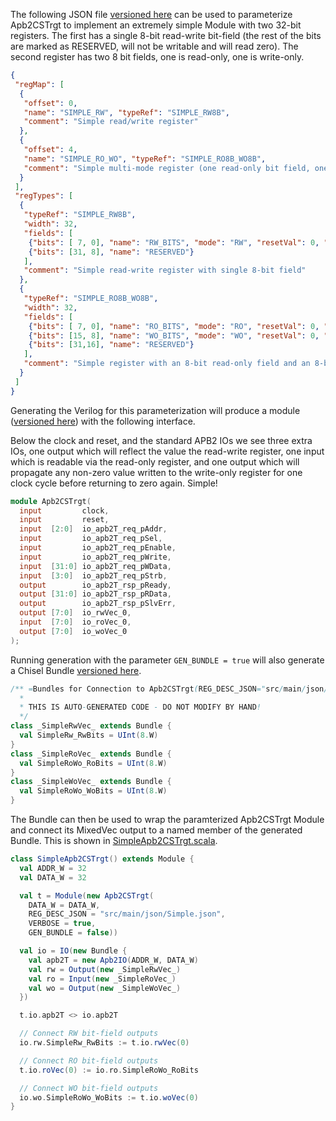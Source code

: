 The following JSON file [versioned here](src/main/json/Simple.json) can be used to parameterize Apb2CSTrgt to implement an extremely simple Module with two 32-bit registers. The first has a single 8-bit read-write bit-field (the rest of the bits are marked as RESERVED, will not be writable and will read zero). The second register has two 8 bit fields, one is read-only, one is write-only. 
```JSON
{
 "regMap": [
  {
   "offset": 0,
   "name": "SIMPLE_RW", "typeRef": "SIMPLE_RW8B",
   "comment": "Simple read/write register"
  },
  {
   "offset": 4,
   "name": "SIMPLE_RO_WO", "typeRef": "SIMPLE_RO8B_WO8B",
   "comment": "Simple multi-mode register (one read-only bit field, one write-only bit-field)"
  }
 ],
 "regTypes": [
  {
   "typeRef": "SIMPLE_RW8B",
   "width": 32,
   "fields": [
    {"bits": [ 7, 0], "name": "RW_BITS", "mode": "RW", "resetVal": 0, "comment": "Example RW bit-field"},
    {"bits": [31, 8], "name": "RESERVED"}
   ],
   "comment": "Simple read-write register with single 8-bit field"
  },
  {
   "typeRef": "SIMPLE_RO8B_WO8B",
   "width": 32,
   "fields": [
    {"bits": [ 7, 0], "name": "RO_BITS", "mode": "RO", "resetVal": 0, "comment": "Example RO bit-field"},
    {"bits": [15, 8], "name": "WO_BITS", "mode": "WO", "resetVal": 0, "comment": "Example WO bit-field"},
    {"bits": [31,16], "name": "RESERVED"}
   ],
   "comment": "Simple register with an 8-bit read-only field and an 8-bit write-only field"
  }
 ]
}
```

Generating the Verilog for this parameterization will produce a module ([versioned here](src/main/verilog/examples/SimpleApb2CSTrgt.v)) with the following interface.

Below the clock and reset, and the standard APB2 IOs we see three extra IOs, one output which will reflect the value the read-write register, one input which is readable via the read-only register, and one output which will propagate any non-zero value written to the write-only register for one clock cycle before returning to zero again. Simple!
```Verilog
module Apb2CSTrgt(
  input         clock,
  input         reset,
  input  [2:0]  io_apb2T_req_pAddr,
  input         io_apb2T_req_pSel,
  input         io_apb2T_req_pEnable,
  input         io_apb2T_req_pWrite,
  input  [31:0] io_apb2T_req_pWData,
  input  [3:0]  io_apb2T_req_pStrb,
  output        io_apb2T_rsp_pReady,
  output [31:0] io_apb2T_rsp_pRData,
  output        io_apb2T_rsp_pSlvErr,
  output [7:0]  io_rwVec_0,
  input  [7:0]  io_roVec_0,
  output [7:0]  io_woVec_0
);
```
Running generation with the parameter `GEN_BUNDLE = true` will also generate a Chisel Bundle [versioned here](src/main/scala/examples/Simple.scala).
```scala
/** =Bundles for Connection to Apb2CSTrgt(REG_DESC_JSON="src/main/json/Simple.json")
  *
  * THIS IS AUTO-GENERATED CODE - DO NOT MODIFY BY HAND!
  */
class _SimpleRwVec_ extends Bundle {
  val SimpleRw_RwBits = UInt(8.W)
}
class _SimpleRoVec_ extends Bundle {
  val SimpleRoWo_RoBits = UInt(8.W)
}
class _SimpleWoVec_ extends Bundle {
  val SimpleRoWo_WoBits = UInt(8.W)
}
```
The Bundle can then be used to wrap the paramterized Apb2CSTrgt Module and connect its MixedVec output to a named member of the generated Bundle. This is shown in [SimpleApb2CSTrgt.scala](src/main/scala/examples/SimpleApb2CSTrgt.scala).
```scala
class SimpleApb2CSTrgt() extends Module {
  val ADDR_W = 32
  val DATA_W = 32

  val t = Module(new Apb2CSTrgt(
    DATA_W = DATA_W,
    REG_DESC_JSON = "src/main/json/Simple.json",
    VERBOSE = true,
    GEN_BUNDLE = false))

  val io = IO(new Bundle {
    val apb2T = new Apb2IO(ADDR_W, DATA_W)
    val rw = Output(new _SimpleRwVec_)
    val ro = Input(new _SimpleRoVec_)
    val wo = Output(new _SimpleWoVec_)
  })

  t.io.apb2T <> io.apb2T

  // Connect RW bit-field outputs
  io.rw.SimpleRw_RwBits := t.io.rwVec(0)

  // Connect RO bit-field outputs
  t.io.roVec(0) := io.ro.SimpleRoWo_RoBits

  // Connect WO bit-field outputs
  io.wo.SimpleRoWo_WoBits := t.io.woVec(0)
}
```
